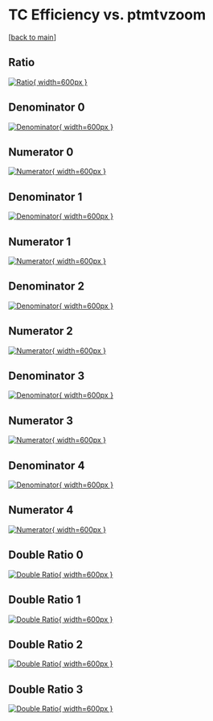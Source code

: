 # TC Efficiency vs. ptmtvzoom

[[back to main](./)]



## Ratio

[![Ratio](../mtv/var/TC_xtr_11_-1_eff_ptmtvzoom.png){ width=600px }](../mtv/var/TC_xtr_11_-1_eff_ptmtvzoom.pdf)

## Denominator 0

[![Denominator](../mtv/den/TC_xtr_11_-1_eff_ptmtvzoom_den0.png){ width=600px }](../mtv/den/TC_xtr_11_-1_eff_ptmtvzoom_den0.pdf)

## Numerator 0

[![Numerator](../mtv/num/TC_xtr_11_-1_eff_ptmtvzoom_num0.png){ width=600px }](../mtv/num/TC_xtr_11_-1_eff_ptmtvzoom_num0.pdf)

## Denominator 1

[![Denominator](../mtv/den/TC_xtr_11_-1_eff_ptmtvzoom_den1.png){ width=600px }](../mtv/den/TC_xtr_11_-1_eff_ptmtvzoom_den1.pdf)

## Numerator 1

[![Numerator](../mtv/num/TC_xtr_11_-1_eff_ptmtvzoom_num1.png){ width=600px }](../mtv/num/TC_xtr_11_-1_eff_ptmtvzoom_num1.pdf)

## Denominator 2

[![Denominator](../mtv/den/TC_xtr_11_-1_eff_ptmtvzoom_den2.png){ width=600px }](../mtv/den/TC_xtr_11_-1_eff_ptmtvzoom_den2.pdf)

## Numerator 2

[![Numerator](../mtv/num/TC_xtr_11_-1_eff_ptmtvzoom_num2.png){ width=600px }](../mtv/num/TC_xtr_11_-1_eff_ptmtvzoom_num2.pdf)

## Denominator 3

[![Denominator](../mtv/den/TC_xtr_11_-1_eff_ptmtvzoom_den3.png){ width=600px }](../mtv/den/TC_xtr_11_-1_eff_ptmtvzoom_den3.pdf)

## Numerator 3

[![Numerator](../mtv/num/TC_xtr_11_-1_eff_ptmtvzoom_num3.png){ width=600px }](../mtv/num/TC_xtr_11_-1_eff_ptmtvzoom_num3.pdf)

## Denominator 4

[![Denominator](../mtv/den/TC_xtr_11_-1_eff_ptmtvzoom_den4.png){ width=600px }](../mtv/den/TC_xtr_11_-1_eff_ptmtvzoom_den4.pdf)

## Numerator 4

[![Numerator](../mtv/num/TC_xtr_11_-1_eff_ptmtvzoom_num4.png){ width=600px }](../mtv/num/TC_xtr_11_-1_eff_ptmtvzoom_num4.pdf)

## Double Ratio 0

[![Double Ratio](../mtv/ratio/TC_xtr_11_-1_eff_ptmtvzoom_ratio0.png){ width=600px }](../mtv/ratio/TC_xtr_11_-1_eff_ptmtvzoom_ratio0.pdf)

## Double Ratio 1

[![Double Ratio](../mtv/ratio/TC_xtr_11_-1_eff_ptmtvzoom_ratio1.png){ width=600px }](../mtv/ratio/TC_xtr_11_-1_eff_ptmtvzoom_ratio1.pdf)

## Double Ratio 2

[![Double Ratio](../mtv/ratio/TC_xtr_11_-1_eff_ptmtvzoom_ratio2.png){ width=600px }](../mtv/ratio/TC_xtr_11_-1_eff_ptmtvzoom_ratio2.pdf)

## Double Ratio 3

[![Double Ratio](../mtv/ratio/TC_xtr_11_-1_eff_ptmtvzoom_ratio3.png){ width=600px }](../mtv/ratio/TC_xtr_11_-1_eff_ptmtvzoom_ratio3.pdf)

